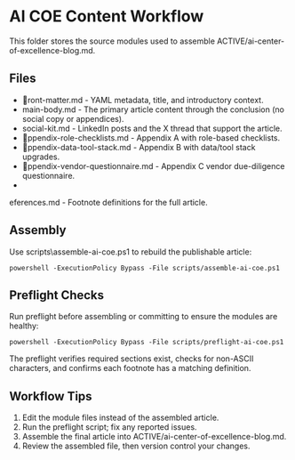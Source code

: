 # AI COE Content Workflow

This folder stores the source modules used to assemble ACTIVE/ai-center-of-excellence-blog.md.

## Files
- ront-matter.md - YAML metadata, title, and introductory context.
- main-body.md - The primary article content through the conclusion (no social copy or appendices).
- social-kit.md - LinkedIn posts and the X thread that support the article.
- ppendix-role-checklists.md - Appendix A with role-based checklists.
- ppendix-data-tool-stack.md - Appendix B with data/tool stack upgrades.
- ppendix-vendor-questionnaire.md - Appendix C vendor due-diligence questionnaire.
- eferences.md - Footnote definitions for the full article.

## Assembly
Use scripts\assemble-ai-coe.ps1 to rebuild the publishable article:

`
powershell -ExecutionPolicy Bypass -File scripts/assemble-ai-coe.ps1
`

## Preflight Checks
Run preflight before assembling or committing to ensure the modules are healthy:

`
powershell -ExecutionPolicy Bypass -File scripts/preflight-ai-coe.ps1
`

The preflight verifies required sections exist, checks for non-ASCII characters, and confirms each footnote has a matching definition.

## Workflow Tips
1. Edit the module files instead of the assembled article.
2. Run the preflight script; fix any reported issues.
3. Assemble the final article into ACTIVE/ai-center-of-excellence-blog.md.
4. Review the assembled file, then version control your changes.


